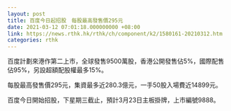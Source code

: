 ```yaml
---
layout: post
title: 百度今日起招股　每股最高發售價295元
date: 2021-03-12 07:01:18.000000000 +08:00
link: https://news.rthk.hk/rthk/ch/component/k2/1580161-20210312.htm
categories: rthk
---
```


百度計劃來港作第二上市，全球發售9500萬股，香港公開發售佔5%，國際配售佔95%，另設超額配股權最多15%。

每股最高發售價295元，集資最多近280.3億元，一手50股入場費近14899元。

百度今日開始招股，下星期三截止，預計3月23日主板掛牌，上市編號9888。
